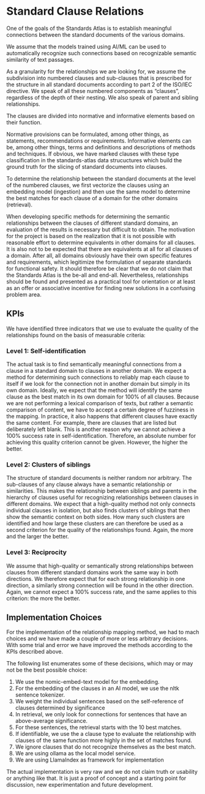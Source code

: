 # Standard Clause Relations

One of the goals of the Standards Atlas is to establish meaningful connections between the standard documents of the various domains.

We assume that the models trained using AI/ML can be used to automatically recognize such connections based on recognizable semantic similarity of text passages.

As a granularity for the relationships we are looking for, we assume the subdivision into numbered clauses and sub-clauses that is prescribed for the structure in all standard documents according to part 2 of the ISO/IEC directive. We speak of all these numbered components as “clauses”, regardless of the depth of their nesting. We also speak of parent and sibling relationships.

The clauses are divided into normative and informative elements based on their function. 

Normative provisions can be formulated, among other things, as statements, recommendations or requirements. 
Informative elements can be, among other things, terms and definitions and descriptions of methods and techniques.
If obvious, we have marked clauses with these type classification in the standards-atlas data strucuctures which build the ground truth for the slicing of standard documents into clauses.

To determine the relationship between the standard documents at the level of the numbered clauses, we first vectorize the clauses using an embedding model (ingestion) and then use the same model to determine the best matches for each clause of a domain for the other domains (retrieval).

When developing specific methods for determining the semantic relationships between the clauses of different standard domains, an evaluation of the results is necessary but difficult to obtain. The motivation for the project is based on the realization that it is not possible with reasonable effort to determine equivalents in other domains for all clauses. It is also not to be expected that there are equivalents at all for all clauses of a domain. After all, all domains obviously have their own specific features and requirements, which legitimize the formulation of separate standards for functional safety. It should therefore be clear that we do not claim that the Standards Atlas is the be-all and end-all. Nevertheless, relationships should be found and presented as a practical tool for orientation or at least as an offer or associative incentive for finding new solutions in a confusing problem area.

## KPIs

We have identified three indicators that we use to evaluate the quality of the relationships found on the basis of measurable criteria:

### Level 1: Self-identification
The actual task is to find semantically meaningful connections from a clause in a standard domain to clauses in another domain. We expect a method for determining such connections to reliably map each clause to itself if we look for the connection not in another domain but simply in its own domain. Ideally, we expect that the method will identify the same clause as the best match in its own domain for 100% of all clauses. Because we are not performing a lexical comparison of texts, but rather a semantic comparison of content, we have to accept a certain degree of fuzziness in the mapping. In practice, it also happens that different clauses have exactly the same content. For example, there are clauses that are listed but deliberately left blank. This is another reason why we cannot achieve a 100% success rate in self-identification. Therefore, an absolute number for achieving this quality criterion cannot be given. However, the higher the better.

### Level 2: Clusters of siblings
The structure of standard documents is neither random nor arbitrary. The sub-clauses of any clause always have a semantic relationship or similarities. This makes the relationship between siblings and parents in the hierarchy of clauses useful for recognizing relationships between clauses in different domains. We expect that a high-quality method not only connects individual clauses in isolation, but also finds clusters of siblings that then show the semantic context on both sides. How many such clusters are identified and how large these clusters are can therefore be used as a second criterion for the quality of the relationships found. Again, the more and the larger the better.

### Level 3: Reciprocity
We assume that high-quality or semantically strong relationships between clauses from different standard domains work the same way in both directions. We therefore expect that for each strong relationship in one direction, a similarly strong connection will be found in the other direction. Again, we cannot expect a 100% success rate, and the same applies to this criterion: the more the better.

## Implementation Choices

For the implementation of the relationship mapping method, we had to mach choices and we have made a couple of more or less arbitrary decisions. With some trial and error we have improved the methods according to the KPIs described above. 

The following list enumerates some of these decisions, which may or may not be the best possible choice:

1. We use the nomic-embed-text model for the embedding.
2. For the embedding of the clauses in an AI model, we use the nltk sentence tokenizer.
3. We weight the individual sentences based on the self-reference of clauses determined by significance
4. In retrieval, we only look for connections for sentences that have an above-average significance.
5. For these sentences, the retrieval starts with the 10 best matches.
6. If identifiable, we use the a clause type to evaluate the relationship with clauses of the same function more highly in the set of matches found.
7. We ignore clauses that do not recognize themselves as the best match.
8. We are using ollama as the local model service.
9. We are using LlamaIndex as framework for implementation

The actual implementation is very raw and we do not claim truth or usability or anything like that. It is just a proof of concept and a starting point for discussion, new experimentation and future development.


